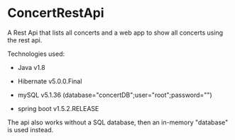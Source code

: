 # ConcertRestApi

A Rest Api that lists all concerts and a web app to show all concerts using the rest api.

Technologies used:

- Java v1.8

- Hibernate v5.0.0.Final

- mySQL v5.1.36 (database="concertDB";user="root";password="")

- spring boot v1.5.2.RELEASE


The api also works without a SQL database, then an in-memory "database" is used instead.
